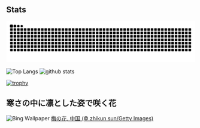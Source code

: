 ## Stats
<picture>
  <source media="(prefers-color-scheme: dark)" srcset="https://raw.githubusercontent.com/ba230t/ba230t/output/github-contribution-grid-snake-dark.svg">
  <source media="(prefers-color-scheme: light)" srcset="https://raw.githubusercontent.com/ba230t/ba230t/output/github-contribution-grid-snake.svg">
  <img alt="github contribution grid snake animation" src="https://raw.githubusercontent.com/ba230t/ba230t/output/github-contribution-grid-snake.svg">
</picture>

<p align="left">
  <img alt="Top Langs" height="150px" src="https://github-readme-stats.vercel.app/api/top-langs/?username=ba230t&layout=compact&theme=transparent" />
  <img alt="github stats" height="150px" src="https://github-readme-stats.vercel.app/api?username=ba230t&theme=transparent" />
</p>

[![trophy](https://github-profile-trophy.vercel.app/?username=ba230t&theme=transparent&column=7)](https://github.com/ryo-ma/github-profile-trophy)


<!-- Bing Wallpaper Start -->
## 寒さの中に凛とした姿で咲く花
![Bing Wallpaper](https://www.bing.com/th?id=OHR.PlumBlossom_JA-JP3242294823_1920x1080.jpg&rf=LaDigue_1920x1080.jpg&pid=hp)
[梅の花, 中国 (© zhikun sun/Getty Images)](https://www.bing.com/search?q=%E6%98%A5%E3%82%92%E5%91%8A%E3%81%92%E3%82%8B%E6%A2%85%E3%81%AE%E8%8A%B1&form=hpcapt&filters=HpDate%3a%2220250306_1500%22)
<!-- Bing Wallpaper End -->
